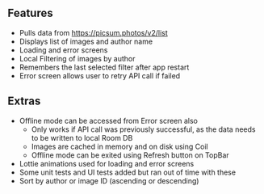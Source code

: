 ## Features
* Pulls data from https://picsum.photos/v2/list
* Displays list of images and author name
* Loading and error screens
* Local Filtering of images by author
* Remembers the last selected filter after app restart
* Error screen allows user to retry API call if failed

## Extras
* Offline mode can be accessed from Error screen also
    * Only works if API call was previously successful, as the data needs to be written to local
      Room DB
    * Images are cached in memory and on disk using Coil
    * Offline mode can be exited using Refresh button on TopBar
* Lottie animations used for loading and error screens
* Some unit tests and UI tests added but ran out of time with these
* Sort by author or image ID (ascending or descending)
